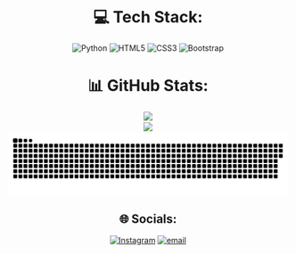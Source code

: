 <div align="center">

# 💻 Tech Stack:
![Python](https://img.shields.io/badge/python-3670A0?style=flat&logo=python&logoColor=ffdd54) ![HTML5](https://img.shields.io/badge/html5-%23E34F26.svg?style=flat&logo=html5&logoColor=white) ![CSS3](https://img.shields.io/badge/css3-%231572B6.svg?style=flat&logo=css3&logoColor=white) ![Bootstrap](https://img.shields.io/badge/bootstrap-%238511FA.svg?style=flat&logo=bootstrap&logoColor=white)
# 📊 GitHub Stats:
![](https://nirzak-streak-stats.vercel.app/?user=Abtin8&theme=dark&hide_border=false)<br/>
![](https://github-readme-stats.vercel.app/api/top-langs/?username=Abtin8&theme=dark&hide_border=false&include_all_commits=true&count_private=false&layout=compact)
![snake gif](https://github.com/Abtin8/Abtin8/blob/output/github-snake-dark.svg)
## 🌐 Socials:

[![Instagram](https://img.shields.io/badge/Instagram-%23E4405F.svg?logo=Instagram&logoColor=white)](https://instagram.com/Abtin_memari) [![email](https://img.shields.io/badge/Email-D14836?logo=gmail&logoColor=white)](mailto:abtinmemari25@gmail.com) 

</div>
